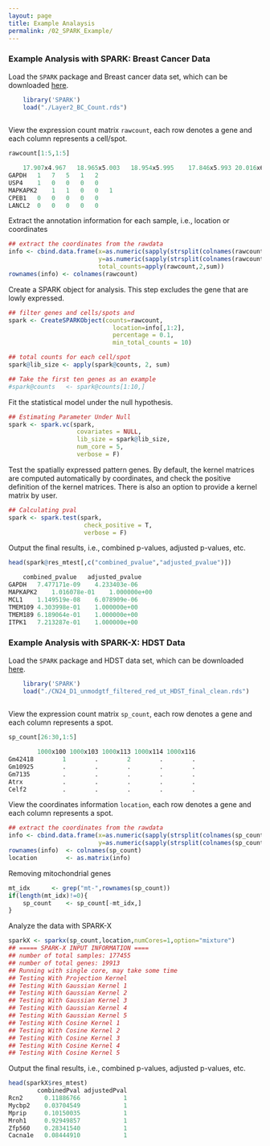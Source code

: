```yaml
---
layout: page
title: Example Analaysis
permalink: /02_SPARK_Example/
---
```


### Example Analysis with SPARK: Breast Cancer Data

Load the `SPARK` package and Breast cancer data set, which can be downloaded [here](https://github.com/xzhoulab/SPARK/blob/master/data/Layer2_BC_Count.rds).
```R
    library('SPARK')
    load("./Layer2_BC_Count.rds")
     
```
View the expression count matrix `rawcount`, each row denotes a gene and each column represents a cell/spot.
```R
rawcount[1:5,1:5]

    17.907x4.967   18.965x5.003   18.954x5.995    17.846x5.993 20.016x6.019
GAPDH   1   7   5   1   2
USP4    1   0   0   0   0
MAPKAPK2    1   1   0   0   1
CPEB1   0   0   0   0   0
LANCL2  0   0   0   0   0
```

Extract the annotation information for each sample, i.e., location or coordinates
```R   
## extract the coordinates from the rawdata
info <- cbind.data.frame(x=as.numeric(sapply(strsplit(colnames(rawcount),split="x"),"[",1)),
                         y=as.numeric(sapply(strsplit(colnames(rawcount),split="x"),"[",2)),
                         total_counts=apply(rawcount,2,sum))
rownames(info) <- colnames(rawcount)
```
Create a SPARK object for analysis. This step excludes the gene that are lowly expressed.
```R 
## filter genes and cells/spots and 
spark <- CreateSPARKObject(counts=rawcount, 
                             location=info[,1:2],
                             percentage = 0.1, 
                             min_total_counts = 10)

## total counts for each cell/spot
spark@lib_size <- apply(spark@counts, 2, sum)

## Take the first ten genes as an example
#spark@counts   <- spark@counts[1:10,]
```

Fit the statistical model under the null hypothesis.
```R 
## Estimating Parameter Under Null
spark <- spark.vc(spark, 
                   covariates = NULL, 
                   lib_size = spark@lib_size, 
                   num_core = 5,
                   verbose = F)
```

Test the spatially expressed pattern genes. By default, the kernel matrices are computed automatically by coordinates, and check the positive definition of the kernel matrices. There is also an option to provide a kernel matrix by user.
```R 
## Calculating pval
spark <- spark.test(spark, 
                     check_positive = T, 
                     verbose = F)

```

Output the final results, i.e., combined p-values, adjusted p-values, etc. 
```R 
head(spark@res_mtest[,c("combined_pvalue","adjusted_pvalue")])

    combined_pvalue   adjusted_pvalue
GAPDH   7.477171e-09    4.233403e-06
MAPKAPK2    1.016078e-01    1.000000e+00
MCL1    1.149519e-08    6.078909e-06
TMEM109 4.303998e-01    1.000000e+00
TMEM189 6.189064e-01    1.000000e+00
ITPK1   7.213287e-01    1.000000e+00
```



### Example Analysis with SPARK-X: HDST Data

Load the `SPARK` package and HDST data set, which can be downloaded [here](https://github.com/xzhoulab/SPARK-X-Analysis/blob/main/processed_data/CN24_D1_unmodgtf_filtered_red_ut_HDST_final_clean.rds).
```R
    library('SPARK')
    load("./CN24_D1_unmodgtf_filtered_red_ut_HDST_final_clean.rds")
     
```
View the expression count matrix `sp_count`, each row denotes a gene and each column represents a spot.
```R
sp_count[26:30,1:5]

        1000x100 1000x103 1000x113 1000x114 1000x116
Gm42418        1        .        2        .        .
Gm10925        .        .        .        .        .
Gm7135         .        .        .        .        .
Atrx           .        .        .        .        .
Celf2          .        .        .        .        .
```

View the coordinates information `location`, each row denotes a gene and each column represents a spot.
```R   
## extract the coordinates from the rawdata
info <- cbind.data.frame(x=as.numeric(sapply(strsplit(colnames(sp_count),split="x"),"[",1)),
                         y=as.numeric(sapply(strsplit(colnames(sp_count),split="x"),"[",2)))
rownames(info)  <- colnames(sp_count)
location        <- as.matrix(info)
```

Removing mitochondrial genes
```R 
mt_idx      <- grep("mt-",rownames(sp_count))
if(length(mt_idx)!=0){
    sp_count    <- sp_count[-mt_idx,]
}
```

Analyze the data with SPARK-X
```R 
sparkX <- sparkx(sp_count,location,numCores=1,option="mixture")
## ===== SPARK-X INPUT INFORMATION ==== 
## number of total samples: 177455 
## number of total genes: 19913 
## Running with single core, may take some time 
## Testing With Projection Kernel
## Testing With Gaussian Kernel 1
## Testing With Gaussian Kernel 2
## Testing With Gaussian Kernel 3
## Testing With Gaussian Kernel 4
## Testing With Gaussian Kernel 5
## Testing With Cosine Kernel 1
## Testing With Cosine Kernel 2
## Testing With Cosine Kernel 3
## Testing With Cosine Kernel 4
## Testing With Cosine Kernel 5
```

Output the final results, i.e., combined p-values, adjusted p-values, etc. 
```R 
head(sparkX$res_mtest)
        combinedPval adjustedPval
Rcn2      0.11886766            1
Mycbp2    0.03704549            1
Mprip     0.10150035            1
Mroh1     0.92949857            1
Zfp560    0.28341540            1
Cacna1e   0.08444910            1
```

